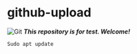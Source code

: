 # github-upload
![Git](https://upload.wikimedia.org/wikipedia/commons/thumb/e/e0/Git-logo.svg/1200px-Git-logo.svg.png)
***This repository is for test. Welcome!*** 
```sh
Sudo apt update
```
